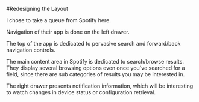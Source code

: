#Redesigning the Layout

I chose to take a queue from Spotify here. 

Navigation of their app is done on the left drawer. 

The top of the app is dedicated to pervasive search and forward/back navigation controls. 

The main content area in Spotify is dedicated to search/browse results. They display several browsing options even once you've searched for a field, since there are sub categories of results you may be interested in.

The right drawer presents notification information, which will be interesting to watch changes in device status or configuration retrieval.